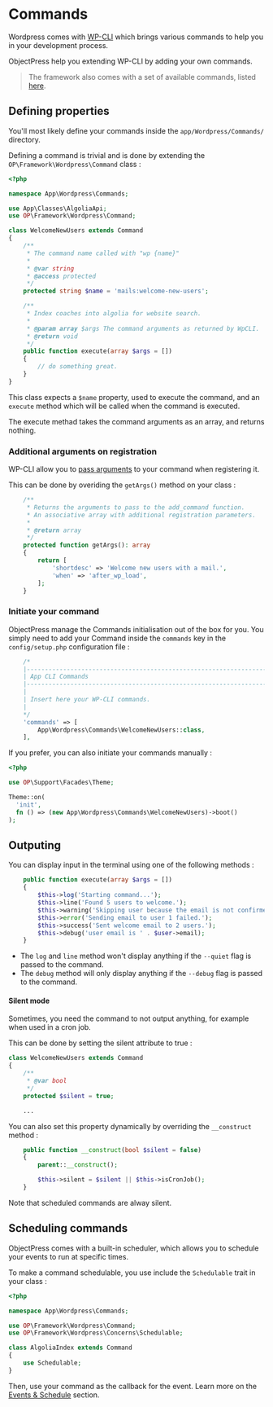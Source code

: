 # Commands

Wordpress comes with [WP-CLI](https://wp-cli.org/fr/) which brings various commands to help you in your development process.

ObjectPress help you extending WP-CLI by adding your own commands.

> The framework also comes with a set of available commands, listed [here](digging-deeper/cli-commands.md).


## Defining properties

You'll most likely define your commands inside the `app/Wordpress/Commands/` directory.  

Defining a command is trivial and is done by extending the `OP\Framework\Wordpress\Command` class :  

```php
<?php

namespace App\Wordpress\Commands;

use App\Classes\AlgoliaApi;
use OP\Framework\Wordpress\Command;

class WelcomeNewUsers extends Command
{
    /**
     * The command name called with "wp {name}"
     *
     * @var string
     * @access protected
     */
    protected string $name = 'mails:welcome-new-users';

    /**
     * Index coaches into algolia for website search.
     *
     * @param array $args The command arguments as returned by WpCLI.
     * @return void
     */
    public function execute(array $args = [])
    {
        // do something great.
    }
}
```

This class expects a `$name` property, used to execute the command, and an `execute` method which will be called when the command is executed.

The execute methad takes the command arguments as an array, and returns nothing.

### Additional arguments on registration

WP-CLI allow you to [pass arguments](https://make.wordpress.org/cli/handbook/references/internal-api/wp-cli-add-command/) to your command when registering it.

This can be done by overiding the `getArgs()` method on your class : 

```php
    /**
     * Returns the arguments to pass to the add_command function.
     * An associative array with additional registration parameters.
     * 
     * @return array
     */
    protected function getArgs(): array
    {
        return [
            'shortdesc' => 'Welcome new users with a mail.',
            'when' => 'after_wp_load',
        ];
    }
```

### Initiate your command

ObjectPress manage the Commands initialisation out of the box for you. You simply need to add your Command inside the `commands` key in the `config/setup.php` configuration file : 

```php
    /*
    |--------------------------------------------------------------------------
    | App CLI Commands
    |--------------------------------------------------------------------------
    |
    | Insert here your WP-CLI commands.
    |
    */
    'commands' => [
        App\Wordpress\Commands\WelcomeNewUsers::class,
    ],
```

If you prefer, you can also initiate your commands manually :  

```php
<?php

use OP\Support\Facades\Theme;

Theme::on(
  'init', 
  fn () => (new App\Wordpress\Commands\WelcomeNewUsers)->boot()
);
```


## Outputing

You can display input in the terminal using one of the following methods : 

```php
    public function execute(array $args = [])
    {
        $this->log('Starting command...');
        $this->line('Found 5 users to welcome.');
        $this->warning('Skipping user because the email is not confirmed.');
        $this->error('Sending email to user 1 failed.');
        $this->success('Sent welcome email to 2 users.');
        $this->debug('user email is ' . $user->email);
    }
```

- The `log` and `line` method won't display anything if the `--quiet` flag is passed to the command.
- The `debug` method will only display anything if the `--debug` flag is passed to the command.

#### Silent mode
Sometimes, you need the command to not output anything, for example when used in a cron job.

This can be done by setting the silent attribute to true : 

```php
class WelcomeNewUsers extends Command
{
    /**
     * @var bool
     */
    protected $silent = true;

    ...
```

You can also set this property dynamically by overriding the `__construct` method : 

```php
    public function __construct(bool $silent = false)
    {
        parent::__construct();

        $this->silent = $silent || $this->isCronJob();
    }
```

Note that scheduled commands are alway silent.


## Scheduling commands

ObjectPress comes with a built-in scheduler, which allows you to schedule your events to run at specific times.

To make a command schedulable, you use include the `Schedulable` trait in your class : 

```php
<?php

namespace App\Wordpress\Commands;

use OP\Framework\Wordpress\Command;
use OP\Framework\Wordpress\Concerns\Schedulable;

class AlgoliaIndex extends Command
{
    use Schedulable;
}
```

Then, use your command as the callback for the event. Learn more on the [Events & Schedule](the-basics/schedules.md) section.
